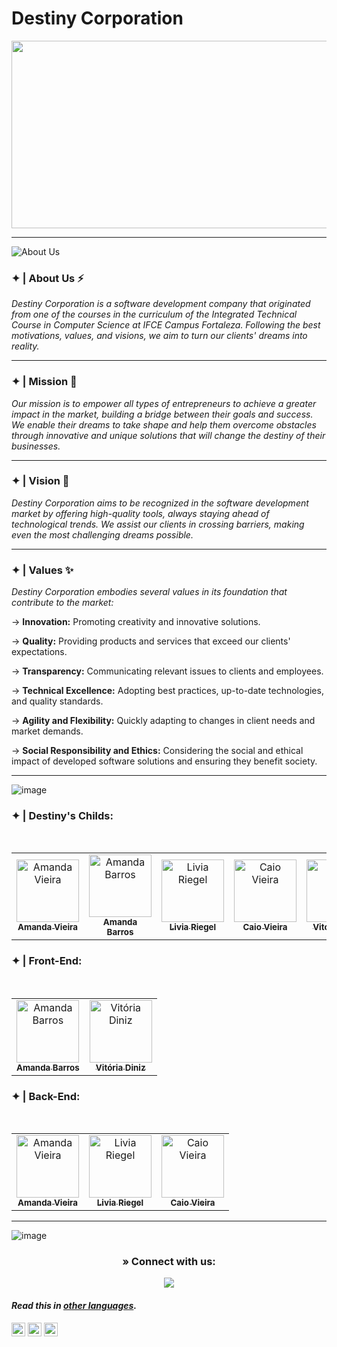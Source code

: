 # Destiny Corporation

<p align="center"> 
  <img width="1000" height="300" src="https://github.com/Destiny-Corporation/Destiny-Corporation/assets/96701270/6e6b8973-af9d-4f9a-9ec0-aeafd54d3ebc">
</p>

---

![About Us](https://github.com/Destiny-Corporation/Destiny-Corporation/assets/96701270/db218e66-9499-40d5-9a98-ef568b3b84c9)

### ✦ | About Us ⚡
*Destiny Corporation is a software development company that originated from one of the courses in the curriculum of the Integrated Technical Course in Computer Science at IFCE Campus Fortaleza. Following the best motivations, values, and visions, we aim to turn our clients' dreams into reality.*

---

### ✦ | Mission 🏅
*Our mission is to empower all types of entrepreneurs to achieve a greater impact in the market, building a bridge between their goals and success. We enable their dreams to take shape and help them overcome obstacles through innovative and unique solutions that will change the destiny of their businesses.*

---

### ✦ | Vision 🔭
*Destiny Corporation aims to be recognized in the software development market by offering high-quality tools, always staying ahead of technological trends. We assist our clients in crossing barriers, making even the most challenging dreams possible.*

---

### ✦ | Values ✨
*Destiny Corporation embodies several values in its foundation that contribute to the market:*

→ **Innovation:** Promoting creativity and innovative solutions.

→ **Quality:** Providing products and services that exceed our clients' expectations.

→ **Transparency:** Communicating relevant issues to clients and employees.

→ **Technical Excellence:** Adopting best practices, up-to-date technologies, and quality standards.

→ **Agility and Flexibility:** Quickly adapting to changes in client needs and market demands.

→ **Social Responsibility and Ethics:** Considering the social and ethical impact of developed software solutions and ensuring they benefit society.

---

![image](https://github.com/Destiny-Corporation/Destiny-Corporation/assets/96701270/eb90129d-7fe7-4777-891d-1b70794c8d50)

### ✦ | Destiny's Childs:
<div align="center">
<table>
<tbody>
<tr>
<br>
<td align="center"><a href="https://github.com/amandavical"><img src="https://avatars.githubusercontent.com/u/95192936?v=4" width="100px;" alt="Amanda Vieira"/><br /><sub><b>Amanda Vieira</b></sub></a><br /></td>
<td align="center"><a href="https://github.com/amandanpb"><img src="https://avatars.githubusercontent.com/u/93869144?v=4" width="100px;" alt="Amanda Barros"/><br /><sub><b>Amanda Barros</b></sub></a><br /></td>
<td align="center"><a href="https://github.com/liviariegell"><img src="https://avatars.githubusercontent.com/u/111158714?v=4" width="100px;" alt="Livia Riegel"/><br /><sub><b>Livia Riegel</b></sub></a><br /></td>
<td align="center"><a href="https://github.com/caioo1"><img src="https://avatars.githubusercontent.com/u/95643550?v=4" width="100px;" alt="Caio Vieira"/><br /><sub><b>Caio Vieira</b></sub></a><br /></td>
<td align="center"><a href="https://github.com/vitoriadz"><img src="https://avatars.githubusercontent.com/u/96701270?v=4" width="100px;" alt="Vitória Diniz"/><br /><sub><b>Vitória Diniz</b></sub></a><br /></td>
</tr>
</tbody>
</table>
</div>

### ✦ | Front-End:
<div align="center">
<table>
<tbody>
<tr>
<br>
<td align="center"><a href="https://github.com/amandanpb"><img src="https://avatars.githubusercontent.com/u/93869144?v=4" width="100px;" alt="Amanda Barros"/><br /><sub><b>Amanda Barros</b></sub></a><br /></td>
<td align="center"><a href="https://github.com/vitoriadz"><img src="https://avatars.githubusercontent.com/u/96701270?v=4" width="100px;" alt="Vitória Diniz"/><br /><sub><b>Vitória Diniz</b></sub></a><br /></td>
</tr>
</tbody>
</table>
</div>

### ✦ | Back-End:
<div align="center">
<table>
<tbody>
<tr>
<br>
<td align="center"><a href="https://github.com/amandavical"><img src="https://avatars.githubusercontent.com/u/95192936?v=4" width="100px;" alt="Amanda Vieira"/><br /><sub><b>Amanda Vieira</b></sub></a><br /></td>
<td align="center"><a href="https://github.com/liviariegell"><img src="https://avatars.githubusercontent.com/u/111158714?v=4" width="100px;" alt="Livia Riegel"/><br /><sub><b>Livia Riegel</b></sub></a><br /></td>
<td align="center"><a href="https://github.com/caioo1"><img src="https://avatars.githubusercontent.com/u/95643550?v=4" width="100px;" alt="Caio Vieira"/><br /><sub><b>Caio Vieira</b></sub></a><br /></td>
</tr>
</tbody>
</table>
</div>

---

![image](https://github.com/Destiny-Corporation/Destiny-Corporation/assets/96701270/c2afa74f-b20d-4be3-85d7-6ce9ffc583fa)

<h3 align="center"> » Connect with us:</h3>
<div align="center">

<a href="mailto:destinyscorporation@gmail.com"><img src="https://img.shields.io/badge/-Gmail-%23333?style=for-the-badge&logo=gmail&logoColor=white" target="_blank"></a>  
</div>

#### _Read this in [other languages](profile/Translations.md)._
<kbd>[<img title="Português" alt="Português" src="https://cdn.staticaly.com/gh/hjnilsson/country-flags/master/svg/br.svg" width="22">](profile/README.pt_br.md)</kbd>
<kbd>[<img title="Española" alt="Española" src="https://cdn.staticaly.com/gh/hjnilsson/country-flags/master/svg/es.svg" width="22">](profile/README.es.md)</kbd>
<kbd>[<img title="Française" alt="Française" src="https://cdn.staticaly.com/gh/hjnilsson/country-flags/master/svg/fr.svg" width="22">](profile/README.fr.md)</kbd>
